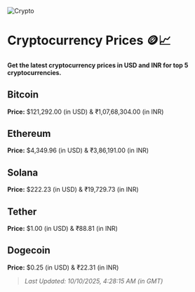 
![Crypto](https://www.techguide.com.au/wp-content/uploads/2020/11/crypto3.jpeg)

# Cryptocurrency Prices 🪙📈

#### Get the latest cryptocurrency prices in USD and INR for top 5 cryptocurrencies.

## Bitcoin

**Price:** $121,292.00 (in USD) & ₹1,07,68,304.00 (in INR)

## Ethereum

**Price:** $4,349.96 (in USD) & ₹3,86,191.00 (in INR)

## Solana

**Price:** $222.23 (in USD) & ₹19,729.73 (in INR)

## Tether

**Price:** $1.00 (in USD) & ₹88.81 (in INR)

## Dogecoin

**Price:** $0.25 (in USD) & ₹22.31 (in INR)

> _Last Updated: 10/10/2025, 4:28:15 AM (in GMT)_

